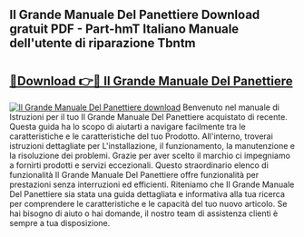 ## Il Grande Manuale Del Panettiere Download gratuit PDF - Part-hmT Italiano Manuale dell'utente di riparazione Tbntm

# <h2><a href="http://dfaibmz.blite.top/?on=Il+Grande+Manuale+Del+Panettiere">🔗Download 👉🔴 Il Grande Manuale Del Panettiere</a></h2>

[![Il Grande Manuale Del Panettiere download](https://i.imgur.com/lujVjoI.png)](http://dfaibmz.blite.top/?on=Il+Grande+Manuale+Del+Panettiere)
Benvenuto nel manuale di Istruzioni per il tuo Il Grande Manuale Del Panettiere acquistato di recente. Questa guida ha lo scopo di aiutarti a navigare facilmente tra le caratteristiche e le caratteristiche del tuo Prodotto. All'interno, troverai istruzioni dettagliate per L'installazione, il funzionamento, la manutenzione e la risoluzione dei problemi. Grazie per aver scelto il marchio ci impegniamo a fornirti prodotti e servizi eccezionali. Questo straordinario elenco di funzionalità Il Grande Manuale Del Panettiere offre funzionalità per prestazioni senza interruzioni ed efficienti. Riteniamo che Il Grande Manuale Del Panettiere sia stata una guida dettagliata e informativa alla tua ricerca per comprendere le caratteristiche e le capacità del tuo nuovo articolo. Se hai bisogno di aiuto o hai domande, il nostro team di assistenza clienti è sempre a tua disposizione.
